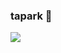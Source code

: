 ### tapark 👋

<img src="https://img.shields.io/badge/Android-3DDC84?style=flat-square&logo=Android&logoColor=white"/></a>
